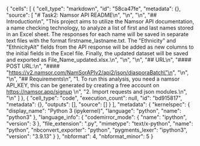 {
 "cells": [
  {
   "cell_type": "markdown",
   "id": "58ca47fe",
   "metadata": {},
   "source": [
    "#  Task2:  Namsor API README\n",
    "\n",
    "\n",
    "## Introduction\n",
    "This project aims to utilize the Namsor API documentation, a name checking technology, to analyze a list of first and last names stored in an Excel sheet. The responses for each name will be saved in separate text files with the format firstname_lastname.txt. The \"Ethnicity\" and \"EthnicityAlt\" fields from the API response will be added as new columns to the initial fields in the Excel file. Finally, the updated dataset will be saved and exported as File_Name_updated.xlsx.\n",
    "\n",
    "\n",
    "## URL\n",
    "#### POST URL:\n",
    "#### \"https://v2.namsor.com/NamSorAPIv2/api2/json/diasporaBatch\"\n",
    "\n",
    "\n",
    "## Requirements\n",
    "1. To run this analysis, you need a namsor API_KEY, this can be generated by creating a free account on https://namsor.app/signup \n",
    "2. Import requests and json modules.\n",
    "\n"
   ]
  },
  {
   "cell_type": "code",
   "execution_count": null,
   "id": "bd915817",
   "metadata": {},
   "outputs": [],
   "source": []
  }
 ],
 "metadata": {
  "kernelspec": {
   "display_name": "Python 3 (ipykernel)",
   "language": "python",
   "name": "python3"
  },
  "language_info": {
   "codemirror_mode": {
    "name": "ipython",
    "version": 3
   },
   "file_extension": ".py",
   "mimetype": "text/x-python",
   "name": "python",
   "nbconvert_exporter": "python",
   "pygments_lexer": "ipython3",
   "version": "3.9.13"
  }
 },
 "nbformat": 4,
 "nbformat_minor": 5
}
